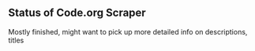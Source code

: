 ## Status of Code.org Scraper

Mostly finished, might want to pick up more detailed info on descriptions, titles
